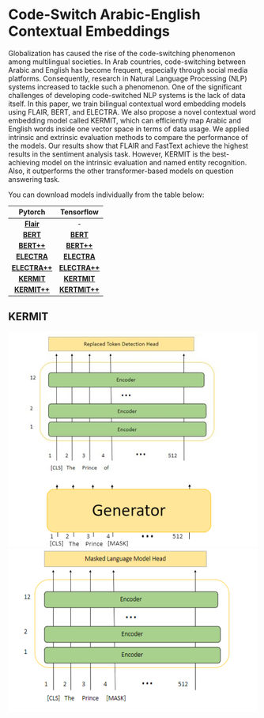 # Code-Switch Arabic-English Contextual Embeddings
  Globalization has caused the rise of the code-switching phenomenon among multilingual societies. In Arab countries, code-switching between Arabic and English has become frequent, especially through social media platforms. Consequently, research in Natural Language Processing (NLP) systems increased to tackle such a phenomenon. One of the significant challenges of developing code-switched NLP systems is the lack of data itself. In this paper, we train bilingual contextual word embedding models using FLAIR, BERT, and ELECTRA.
  We also propose a novel contextual word embedding model called KERMIT, which can efficiently map Arabic and English words inside one vector space in terms of data usage. We applied intrinsic and extrinsic evaluation methods to compare the performance of the models. Our results show that FLAIR and FastText achieve the highest results in the sentiment analysis task. However, KERMIT is the best-achieving model on the intrinsic evaluation and named entity recognition. Also, it outperforms the other transformer-based models on question answering task.

You can download models individually from the table below:

|Pytorch|Tensorflow|
|:---:|:---:|
|[**Flair**][flair]|-|
|[**BERT**][BERT]|[**BERT**][BERT_tf]|
|[**BERT++**][BERT++]|[**BERT++**][BERT_tf_++]|
|[**ELECTRA**][ELECTRA]|[**ELECTRA**][ELECTRA_tf]|
|[**ELECTRA++**][ELECTRA++]|[**ELECTRA++**][ELECTRA_tf_++]|
|[**KERMIT**][KERMIT]|[**KERTMIT**][KERMIT_tf]|
|[**KERMIT++**][KERMIT++]|[**KERTMIT++**][KERMIT_tf_++]|






 
[flair]: https://drive.google.com/drive/folders/1-ORpdwtqGvCWq2SgO9NSbr3_RBHk1VBZ?usp=sharing 
[BERT]: https://drive.google.com/drive/folders/114LStAAM2qWvq01CYSU4b5hD8Q_U306S?usp=sharing
[BERT_tf]: https://drive.google.com/drive/folders/10ZMFOxNfOenYU2fUX5ZNy1CGKRRD6U85?usp=sharing
[BERT++]: https://drive.google.com/drive/folders/1LtkagKM18FLLVF8TkNwTABOKv8s3uJtV?usp=sharing
[BERT_tf_++]: https://drive.google.com/drive/folders/1jiEEyW0zoowtbfSPXh10c7Seqk2vpgqI?usp=sharing
[ELECTRA]: https://drive.google.com/drive/folders/1-D6PCryUoQQc_Zf5PlZpZgiuhS4tR-rT?usp=sharing
[ELECTRA_tf]: https://drive.google.com/drive/folders/1-V9Dw5k4tdmVZAEbPVnL8PdYX0OhXOEq?usp=sharing
[ELECTRA++]: https://drive.google.com/drive/folders/1-U8B5oBtZzVmjyuDkss72lkEMJE8hQL2?usp=sharing
[ELECTRA_tf_++]: https://drive.google.com/drive/folders/1--wrqh9xKcnPb-MujeF4-aQI3_PpyP_3?usp=sharing
[KERMIT]: https://drive.google.com/drive/folders/1_gL0C7O8sEimLo82CComOYSlBh1aycIt?usp=sharing
[KERMIT_tf]: https://drive.google.com/drive/folders/1-9VscQEIwZzOmC5C2EggHnjaelkFbqfj?usp=sharing
[KERMIT++]: https://drive.google.com/drive/folders/1-Wdy16mK1sNYeVmM2SUh9aBLkoH9bnzZ?usp=sharing
[KERMIT_tf_++]: https://drive.google.com/drive/folders/1-4KAldz-Mz5fvU8u5TrjvQBG_4UDCURo?usp=sharing

## KERMIT
<img src="KERMIT_L_fig.PNG" /> <img src="KERMIT_R_fig.PNG" />  



